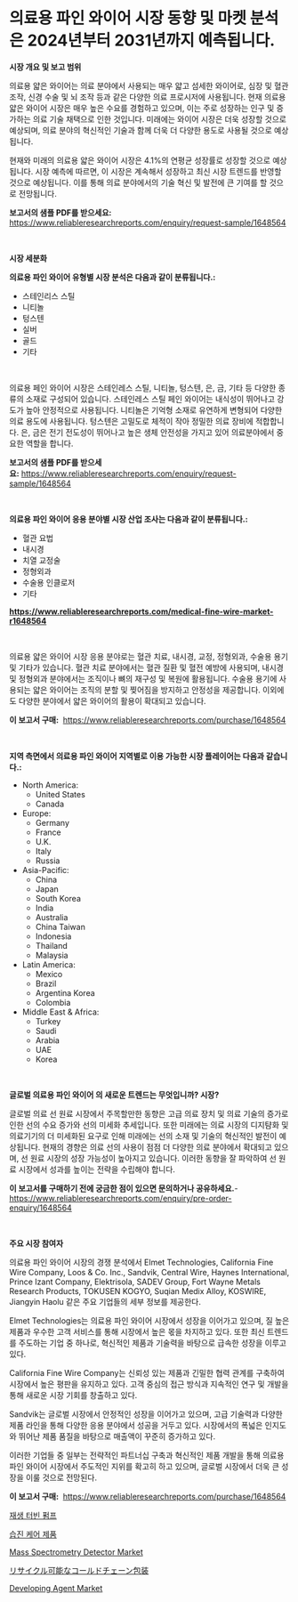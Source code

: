 <p><h1>의료용 파인 와이어 시장 동향 및 마켓 분석은 2024년부터 2031년까지 예측됩니다.</h1></p><p><strong>시장 개요 및 보고 범위</strong></p>
<p><p>의료용 얇은 와이어는 의료 분야에서 사용되는 매우 얇고 섬세한 와이어로, 심장 및 혈관 조작, 신경 수술 및 뇌 조작 등과 같은 다양한 의료 프로시저에 사용됩니다. 현재 의료용 얇은 와이어 시장은 매우 높은 수요를 경험하고 있으며, 이는 주로 성장하는 인구 및 증가하는 의료 기술 채택으로 인한 것입니다. 미래에는 와이어 시장은 더욱 성장할 것으로 예상되며, 의료 분야의 혁신적인 기술과 함께 더욱 더 다양한 용도로 사용될 것으로 예상됩니다.</p><p>현재와 미래의 의료용 얇은 와이어 시장은 4.1%의 연평균 성장률로 성장할 것으로 예상됩니다. 시장 예측에 따르면, 이 시장은 계속해서 성장하고 최신 시장 트렌드를 반영할 것으로 예상됩니다. 이를 통해 의료 분야에서의 기술 혁신 및 발전에 큰 기여를 할 것으로 전망됩니다.</p></p>
<p><strong>보고서의 샘플 PDF를 받으세요:</strong> <a href="https://www.reliableresearchreports.com/enquiry/request-sample/1648564">https://www.reliableresearchreports.com/enquiry/request-sample/1648564</a></p>
<p>&nbsp;</p>
<p><strong>시장 세분화</strong></p>
<p><strong>의료용 파인 와이어 유형별 시장 분석은 다음과 같이 분류됩니다.:</strong></p>
<p><ul><li>스테인리스 스틸</li><li>니티놀</li><li>텅스텐</li><li>실버</li><li>골드</li><li>기타</li></ul></p>
<p>&nbsp;</p>
<p><p>의료용 페인 와이어 시장은 스테인레스 스틸, 니티놀, 텅스텐, 은, 금, 기타 등 다양한 종류의 소재로 구성되어 있습니다. 스테인레스 스틸 페인 와이어는 내식성이 뛰어나고 강도가 높아 안정적으로 사용됩니다. 니티놀은 기억형 소재로 유연하게 변형되어 다양한 의료 용도에 사용됩니다. 텅스텐은 고밀도로 체적이 작아 정밀한 의료 장비에 적합합니다. 은, 금은 전기 전도성이 뛰어나고 높은 생체 안전성을 가지고 있어 의료분야에서 중요한 역할을 합니다.</p></p>
<p><strong>보고서의 샘플 PDF를 받으세요:</strong>&nbsp;<a href="https://www.reliableresearchreports.com/enquiry/request-sample/1648564">https://www.reliableresearchreports.com/enquiry/request-sample/1648564</a></p>
<p>&nbsp;</p>
<p><strong> 의료용 파인 와이어 응용 분야별 시장 산업 조사는 다음과 같이 분류됩니다.:</strong></p>
<p><ul><li>혈관 요법</li><li>내시경</li><li>치열 교정술</li><li>정형외과</li><li>수술용 인클로저</li><li>기타</li></ul></p>
<p><strong><a href="https://www.reliableresearchreports.com/medical-fine-wire-market-r1648564">https://www.reliableresearchreports.com/medical-fine-wire-market-r1648564</a></strong></p>
<p>&nbsp;</p>
<p><p>의료용 얇은 와이어 시장 응용 분야로는 혈관 치료, 내시경, 교정, 정형외과, 수술용 용기 및 기타가 있습니다. 혈관 치료 분야에서는 혈관 질환 및 혈전 예방에 사용되며, 내시경 및 정형외과 분야에서는 조직이나 뼈의 재구성 및 복원에 활용됩니다. 수술용 용기에 사용되는 얇은 와이어는 조직의 분할 및 찢어짐을 방지하고 안정성을 제공합니다. 이외에도 다양한 분야에서 얇은 와이어의 활용이 확대되고 있습니다.</p></p>
<p><strong>이 보고서 구매:</strong>&nbsp; <a href="https://www.reliableresearchreports.com/purchase/1648564">https://www.reliableresearchreports.com/purchase/1648564</a></p>
<p>&nbsp;</p>
<p><strong>지역 측면에서 의료용 파인 와이어 지역별로 이용 가능한 시장 플레이어는 다음과 같습니다.:</strong></p>
<p><ul>
    <li>
        North America:
        <ul>
            <li>United States</li>
            <li>Canada</li>
        </ul>
    </li>
    <li>
        Europe:
        <ul>
            <li>Germany</li>
            <li>France</li>
            <li>U.K.</li>
            <li>Italy</li>
            <li>Russia</li>
        </ul>
    </li>
    <li>
        Asia-Pacific:
        <ul>
            <li>China</li>
            <li>Japan</li>
            <li>South Korea</li>
            <li>India</li>
            <li>Australia</li>
            <li>China Taiwan</li>
            <li>Indonesia</li>
            <li>Thailand</li>
            <li>Malaysia</li>
        </ul>
    </li>
    <li>
        Latin America:
        <ul>
            <li>Mexico</li>
            <li>Brazil</li>
            <li>Argentina Korea</li>
            <li>Colombia</li>
        </ul>
    </li>
    <li>
        Middle East & Africa:
        <ul>
            <li>Turkey</li>
            <li>Saudi</li>
            <li>Arabia</li>
            <li>UAE</li>
            <li>Korea</li>
        </ul>
    </li>
    </ul></p>
<p>&nbsp;</p>
<p><strong>글로벌 의료용 파인 와이어 의 새로운 트렌드는 무엇입니까? 시장?</strong></p>
<p><p>글로벌 의료 선 원료 시장에서 주목할만한 동향은 고급 의료 장치 및 의료 기술의 증가로 인한 선의 수요 증가와 선의 미세화 추세입니다. 또한 미래에는 의료 시장의 디지턈화 및 의료기기의 더 미세화된 요구로 인해 미래에는 선의 소재 및 기술의 혁신적인 발전이 예상됩니다. 현재의 경향은 의료 선의 사용이 점점 더 다양한 의료 분야에서 확대되고 있으며, 선 원료 시장의 성장 가능성이 높아지고 있습니다. 이러한 동향을 잘 파악하여 선 원료 시장에서 성과를 높이는 전략을 수립해야 합니다.</p></p>
<p><strong>이 보고서를 구매하기 전에 궁금한 점이 있으면 문의하거나 공유하세요.</strong>- <a href="https://www.reliableresearchreports.com/enquiry/pre-order-enquiry/1648564">https://www.reliableresearchreports.com/enquiry/pre-order-enquiry/1648564</a></p>
<p>&nbsp;</p>
<p><strong>주요 시장 참여자</strong></p>
<p><p>의료용 파인 와이어 시장의 경쟁 분석에서 Elmet Technologies, California Fine Wire Company, Loos & Co. Inc., Sandvik, Central Wire, Haynes International, Prince Izant Company, Elektrisola, SADEV Group, Fort Wayne Metals Research Products, TOKUSEN KOGYO, Suqian Medix Alloy, KOSWIRE, Jiangyin Haolu 같은 주요 기업들의 세부 정보를 제공한다.  </p><p>Elmet Technologies는 의료용 파인 와이어 시장에서 성장을 이어가고 있으며, 질 높은 제품과 우수한 고객 서비스를 통해 시장에서 높은 몫을 차지하고 있다. 또한 최신 트렌드를 주도하는 기업 중 하나로, 혁신적인 제품과 기술력을 바탕으로 급속한 성장을 이루고 있다.</p><p>California Fine Wire Company는 신뢰성 있는 제품과 긴밀한 협력 관계를 구축하여 시장에서 높은 평판을 유지하고 있다. 고객 중심의 접근 방식과 지속적인 연구 및 개발을 통해 새로운 시장 기회를 창출하고 있다.</p><p>Sandvik는 글로벌 시장에서 안정적인 성장을 이어가고 있으며, 고급 기술력과 다양한 제품 라인을 통해 다양한 응용 분야에서 성공을 거두고 있다. 시장에서의 폭넓은 인지도와 뛰어난 제품 품질을 바탕으로 매출액이 꾸준히 증가하고 있다.</p><p>이러한 기업들 중 일부는 전략적인 파트너십 구축과 혁신적인 제품 개발을 통해 의료용 파인 와이어 시장에서 주도적인 지위를 확고히 하고 있으며, 글로벌 시장에서 더욱 큰 성장을 이룰 것으로 전망된다.</p></p>
<p><strong>이 보고서 구매:</strong>&nbsp;&nbsp;<a href="https://www.reliableresearchreports.com/purchase/1648564">https://www.reliableresearchreports.com/purchase/1648564</a></p>
<p><p><a href="https://medium.com/@hermanokutneva7878567/%EC%9E%AC%EC%83%9D-%ED%84%B0%EB%B9%88-%ED%8E%8C%ED%94%84-%EC%8B%9C%EC%9E%A5-%EC%9D%B8%EC%82%AC%EC%9D%B4%ED%8A%B8-%EC%8B%9C%EC%9E%A5-%EB%8F%99%ED%96%A5-%EC%84%B1%EC%9E%A5-2024%EB%85%84%EB%B6%80%ED%84%B0-2031%EB%85%84%EA%B9%8C%EC%A7%80-%EC%98%88%EC%B8%A1-d5ad00edc041">재생 터빈 펌프</a></p><p><a href="https://github.com/vsr06p4p49/Market-Research-Report-List-1/blob/main/219038428254.md">습진 케어 제품</a></p><p><a href="https://github.com/angelajermaine/Market-Research-Report-List-2/blob/main/mass-spectrometry-detector-market.md">Mass Spectrometry Detector Market</a></p><p><a href="https://github.com/mreklxf44233/Market-Research-Report-List-1/blob/main/237727930883.md">リサイクル可能なコールドチェーン包装</a></p><p><a href="https://issuu.com/reportprime-2/docs/developing-agent-market-size-2030.pptx">Developing Agent Market</a></p></p>